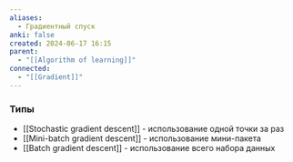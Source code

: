 ```yaml
---
aliases:
  - Градиентный спуск
anki: false
created: 2024-06-17 16:15
parent:
  - "[[Algorithm of learning]]"
connected:
  - "[[Gradient]]"
---
```



### Типы
- [[Stochastic gradient descent]] - использование одной точки за раз
- [[Mini-batch gradient descent]] - использование мини-пакета
- [[Batch gradient descent]] - использование всего набора данных
